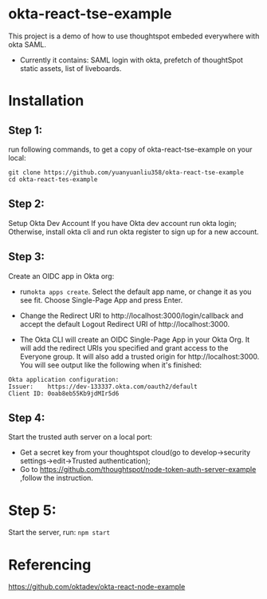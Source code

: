 # okta-react-tse-example
This project is a demo of how to use thoughtspot embeded everywhere with okta SAML. 
- Currently it contains: SAML login with okta, prefetch of thoughtSpot static assets, list of liveboards.


# Installation

## Step 1: 
run following commands, to get a copy of okta-react-tse-example on your local:
```
git clone https://github.com/yuanyuanliu358/okta-react-tse-example
cd okta-react-tes-example
```

## Step 2:
Setup Okta Dev Account
If you have Okta dev account run okta login;
Otherwise, install okta cli and run okta register to sign up for a new account.

## Step 3:
Create an OIDC app in Okta org:
- run`okta apps create`. Select the default app name, or change it as you see fit. Choose Single-Page App and press Enter.

- Change the Redirect URI to http://localhost:3000/login/callback and accept the default Logout Redirect URI of http://localhost:3000.

- The Okta CLI will create an OIDC Single-Page App in your Okta Org. It will add the redirect URIs you specified and grant access to the Everyone group. It will also add a trusted origin for http://localhost:3000. You will see output like the following when it's finished:
```
Okta application configuration:
Issuer:    https://dev-133337.okta.com/oauth2/default
Client ID: 0oab8eb55Kb9jdMIr5d6
```
## Step 4: 
Start the trusted auth server on a local port:
- Get a secret key from your thoughtspot cloud(go to develop->security settings->edit->Trusted authentication);
- Go to https://github.com/thoughtspot/node-token-auth-server-example ,follow the instruction.

# Step 5: 
Start the server, run: `npm start`

# Referencing
https://github.com/oktadev/okta-react-node-example

